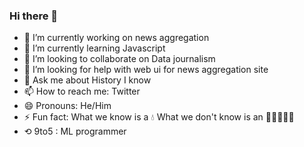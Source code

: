 ### Hi there 👋



- 🔭 I’m currently working on news aggregation
- 🌱 I’m currently learning Javascript 
- 👯 I’m looking to collaborate on Data journalism 
- 🤔 I’m looking for help with web ui for news aggregation site
- 💬 Ask me about History I know
- 📫 How to reach me: Twitter
- 😄 Pronouns: He/Him
- ⚡ Fun fact: What we know is a 💧 What we don't know is an 🌊🌊🌊🌊🌊
- ⟲ 9to5 : ML programmer
